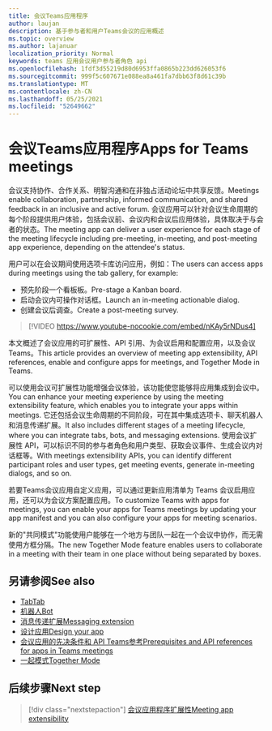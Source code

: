```yaml
---
title: 会议Teams应用程序
author: laujan
description: 基于参与者和用户Teams会议的应用概述
ms.topic: overview
ms.author: lajanuar
localization_priority: Normal
keywords: teams 应用会议用户参与者角色 api
ms.openlocfilehash: 1fdf3d55219d80d6953ffa0865b223dd626053f6
ms.sourcegitcommit: 999f5c607671e088ea8a461fa7dbb63f8d61c39b
ms.translationtype: MT
ms.contentlocale: zh-CN
ms.lasthandoff: 05/25/2021
ms.locfileid: "52649662"
---
```

# <a name="apps-for-teams-meetings"></a><span data-ttu-id="de2fd-104">会议Teams应用程序</span><span class="sxs-lookup"><span data-stu-id="de2fd-104">Apps for Teams meetings</span></span>

<span data-ttu-id="de2fd-105">会议支持协作、合作关系、明智沟通和在非独占活动论坛中共享反馈。</span><span class="sxs-lookup"><span data-stu-id="de2fd-105">Meetings enable collaboration, partnership, informed communication, and shared feedback in an inclusive and active forum.</span></span> <span data-ttu-id="de2fd-106">会议应用可以针对会议生命周期的每个阶段提供用户体验，包括会议前、会议内和会议后应用体验，具体取决于与会者的状态。</span><span class="sxs-lookup"><span data-stu-id="de2fd-106">The meeting app can deliver a user experience for each stage of the meeting lifecycle including pre-meeting, in-meeting, and post-meeting app experience, depending on the attendee's status.</span></span>

<span data-ttu-id="de2fd-107">用户可以在会议期间使用选项卡库访问应用，例如：</span><span class="sxs-lookup"><span data-stu-id="de2fd-107">The users can access apps during meetings using the tab gallery, for example:</span></span>

* <span data-ttu-id="de2fd-108">预先阶段一个看板板。</span><span class="sxs-lookup"><span data-stu-id="de2fd-108">Pre-stage a Kanban board.</span></span>
* <span data-ttu-id="de2fd-109">启动会议内可操作对话框。</span><span class="sxs-lookup"><span data-stu-id="de2fd-109">Launch an in-meeting actionable dialog.</span></span>
* <span data-ttu-id="de2fd-110">创建会议后调查。</span><span class="sxs-lookup"><span data-stu-id="de2fd-110">Create a post-meeting survey.</span></span>

> [!VIDEO https://www.youtube-nocookie.com/embed/nKAy5rNDus4]

<span data-ttu-id="de2fd-111">本文概述了会议应用的可扩展性、API 引用、为会议启用和配置应用，以及会议Teams。</span><span class="sxs-lookup"><span data-stu-id="de2fd-111">This article provides an overview of meeting app extensibility, API references, enable and configure apps for meetings, and Together Mode in Teams.</span></span>

<span data-ttu-id="de2fd-112">可以使用会议可扩展性功能增强会议体验，该功能使您能够将应用集成到会议中。</span><span class="sxs-lookup"><span data-stu-id="de2fd-112">You can enhance your meeting experience by using the meeting extensibility feature, which enables you to integrate your apps within meetings.</span></span> <span data-ttu-id="de2fd-113">它还包括会议生命周期的不同阶段，可在其中集成选项卡、聊天机器人和消息传递扩展。</span><span class="sxs-lookup"><span data-stu-id="de2fd-113">It also includes different stages of a meeting lifecycle, where you can integrate tabs, bots, and messaging extensions.</span></span> <span data-ttu-id="de2fd-114">使用会议扩展性 API，可以标识不同的参与者角色和用户类型、获取会议事件、生成会议内对话框等。</span><span class="sxs-lookup"><span data-stu-id="de2fd-114">With meetings extensibility APIs, you can identify different participant roles and user types, get meeting events, generate in-meeting dialogs, and so on.</span></span>

<span data-ttu-id="de2fd-115">若要Teams会议应用自定义应用，可以通过更新应用清单为 Teams 会议启用应用，还可以为会议方案配置应用。</span><span class="sxs-lookup"><span data-stu-id="de2fd-115">To customize Teams with apps for meetings, you can enable your apps for Teams meetings by updating your app manifest and you can also configure your apps for meeting scenarios.</span></span>

<span data-ttu-id="de2fd-116">新的"共同模式"功能使用户能够在一个地方与团队一起在一个会议中协作，而无需使用方框分隔。</span><span class="sxs-lookup"><span data-stu-id="de2fd-116">The new Together Mode feature enables users to collaborate in a meeting with their team in one place without being separated by boxes.</span></span>

## <a name="see-also"></a><span data-ttu-id="de2fd-117">另请参阅</span><span class="sxs-lookup"><span data-stu-id="de2fd-117">See also</span></span>

* [<span data-ttu-id="de2fd-118">Tab</span><span class="sxs-lookup"><span data-stu-id="de2fd-118">Tab</span></span>](../tabs/what-are-tabs.md#understand-how-tabs-work)
* [<span data-ttu-id="de2fd-119">机器人</span><span class="sxs-lookup"><span data-stu-id="de2fd-119">Bot</span></span>](../bots/what-are-bots.md)
* [<span data-ttu-id="de2fd-120">消息传递扩展</span><span class="sxs-lookup"><span data-stu-id="de2fd-120">Messaging extension</span></span>](../messaging-extensions/what-are-messaging-extensions.md)
* [<span data-ttu-id="de2fd-121">设计应用</span><span class="sxs-lookup"><span data-stu-id="de2fd-121">Design your app</span></span>](../apps-in-teams-meetings/design/designing-apps-in-meetings.md)
* [<span data-ttu-id="de2fd-122">会议应用的先决条件和 API Teams参考</span><span class="sxs-lookup"><span data-stu-id="de2fd-122">Prerequisites and API references for apps in Teams meetings</span></span>](create-apps-for-teams-meetings.md)
* [<span data-ttu-id="de2fd-123">一起模式</span><span class="sxs-lookup"><span data-stu-id="de2fd-123">Together Mode</span></span>](~/apps-in-teams-meetings/teams-together-mode.md)

## <a name="next-step"></a><span data-ttu-id="de2fd-124">后续步骤</span><span class="sxs-lookup"><span data-stu-id="de2fd-124">Next step</span></span>

> [!div class="nextstepaction"]
> [<span data-ttu-id="de2fd-125">会议应用程序扩展性</span><span class="sxs-lookup"><span data-stu-id="de2fd-125">Meeting app extensibility</span></span>](meeting-app-extensibility.md)
